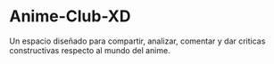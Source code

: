 # Anime-Club-XD
Un espacio diseñado para compartir, analizar, comentar y dar criticas constructivas respecto al mundo del anime. 

